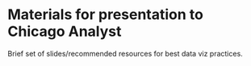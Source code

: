 # Materials for presentation to Chicago Analyst

Brief set of slides/recommended resources for best data viz practices.
